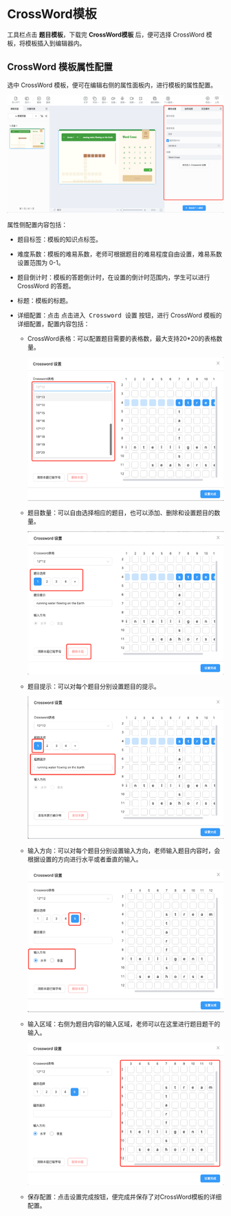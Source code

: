 # CrossWord模板

工具栏点击 **题目模板**，下载完 **CrossWord模板** 后，便可选择 CrossWord 模板，将模板插入到编辑器内。

## CrossWord 模板属性配置

选中 CrossWord 模板，便可在编辑右侧的属性面板内，进行模板的属性配置。

![Crossword](img/Crossword.png)

属性侧配置内容包括：

- 题目标签：模板的知识点标签。

- 难度系数：模板的难易系数，老师可根据题目的难易程度自由设置，难易系数设置范围为 0-1。

- 题目倒计时：模板的答题倒计时，在设置的倒计时范围内，学生可以进行 CrossWord 的答题。

- 标题：模板的标题。

- 详细配置：点击 <kbd>点击进入 Crossword 设置</kbd> 按钮，进行 CrossWord 模板的详细配置，配置内容包括：

    - CrossWord表格：可以配置题目需要的表格数，最大支持20*20的表格数量。

        ![表格](img/table.png)

    - 题目数量：可以自由选择相应的题目，也可以添加、删除和设置题目的数量。

        ![题目选择](img/question.png)

    - 题目提示：可以对每个题目分别设置题目的提示。

        ![提示](img/tip.png)

    - 输入方向：可以对每个题目分别设置输入方向，老师输入题目内容时，会根据设置的方向进行水平或者垂直的输入。

        ![方向](img/direction.png)

    - 输入区域：右侧为题目内容的输入区域，老师可以在这里进行题目题干的输入。

        ![输入区域](img/input.png)

    - 保存配置：点击<kbd>设置完成</kbd>按钮，便完成并保存了对CrossWord模板的详细配置。
